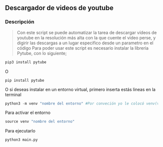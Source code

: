 
## Descargador de videos de youtube

### Descripción
>Con este script se puede automatizar la tarea de descargar vídeos de youtube en la resolución más alta con la que cuente el video perse, y digirir las descargas a un lugar especifico desde un parametro en el código
Para poder usar este script es necesario instalar la libreria Pytube, con lo siguiente;

```python
pip3 install pytube
```
O
```
pip install pytube
```

O si deseas instalar en un entorno virtual, primero inserta estás lineas en la terminal

```python
python3 -m venv "nombre del entorno" #Por conveción yo le colocó venv(virtual enviroment)
```
Para activar el entorno
```python
source venv "nombre del entorno"
```
Para ejecutarlo 
```python
python3 main.py
```